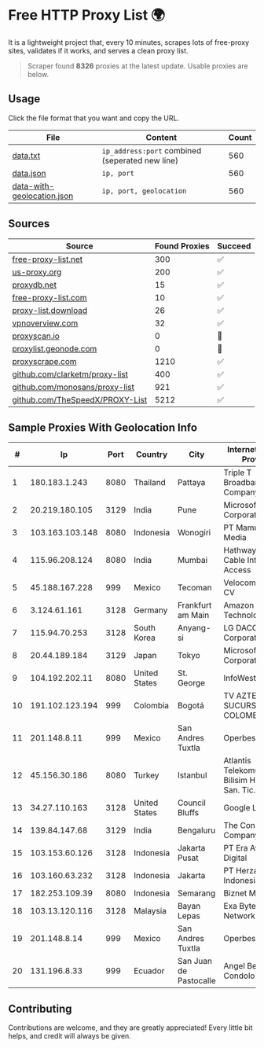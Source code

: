 
# Free HTTP Proxy List 🌍

It is a lightweight project that, every 10 minutes, scrapes lots of free-proxy sites, validates if it works, and serves a clean proxy list.


> Scraper found **8326** proxies at the latest update. Usable proxies are below.

## Usage

Click the file format that you want and copy the URL.


|File|Content|Count|
|----|-------|-----|
|[data.txt](https://raw.githubusercontent.com/themiralay/Proxy-List-World/master/data.txt)|`ip_address:port` combined (seperated new line)|560|
|[data.json](https://raw.githubusercontent.com/themiralay/Proxy-List-World/master/data.json)|`ip, port`|560|
|[data-with-geolocation.json](https://raw.githubusercontent.com/themiralay/Proxy-List-World/master/data-with-geolocation.json)|`ip, port, geolocation`|560|

## Sources

|Source|Found Proxies|Succeed|
|------|-------------|-------|
|[free-proxy-list.net](https://free-proxy-list.net)|300|✅|
|[us-proxy.org](https://www.us-proxy.org)|200|✅|
|[proxydb.net](http://proxydb.net)|15|✅|
|[free-proxy-list.com](https://free-proxy-list.com/?page=&port=&type%5B%5D=http&type%5B%5D=https&up_time=0&search=Search)|10|✅|
|[proxy-list.download](https://www.proxy-list.download/HTTP)|26|✅|
|[vpnoverview.com](https://vpnoverview.com/privacy/anonymous-browsing/free-proxy-servers)|32|✅|
|[proxyscan.io](https://www.proxyscan.io)|0|🚫|
|[proxylist.geonode.com](https://proxylist.geonode.com/api/proxy-list?limit=300&page=1&sort_by=lastChecked&sort_type=desc&protocols=http,https)|0|🚫|
|[proxyscrape.com](https://api.proxyscrape.com/v2/?request=displayproxies&protocol=http&timeout=10000&country=all&ssl=all&anonymity=all)|1210|✅|
|[github.com/clarketm/proxy-list](https://raw.githubusercontent.com/clarketm/proxy-list/master/proxy-list-raw.txt)|400|✅|
|[github.com/monosans/proxy-list](https://raw.githubusercontent.com/monosans/proxy-list/main/proxies/http.txt)|921|✅|
|[github.com/TheSpeedX/PROXY-List](https://raw.githubusercontent.com/TheSpeedX/PROXY-List/master/http.txt)|5212|✅|


## Sample Proxies With Geolocation Info

|#|Ip|Port|Country|City|Internet Service Provider|
|-|--|----|-------|----|-------------------------|
|1|180.183.1.243|8080|Thailand|Pattaya|Triple T Broadband Public Company Limited|
|2|20.219.180.105|3129|India|Pune|Microsoft Corporation|
|3|103.163.103.148|8080|Indonesia|Wonogiri|PT Mamura Inter Media|
|4|115.96.208.124|8080|India|Mumbai|Hathway IP over Cable Internet Access|
|5|45.188.167.228|999|Mexico|Tecoman|Velocom SA De CV|
|6|3.124.61.161|3128|Germany|Frankfurt am Main|Amazon Technologies Inc.|
|7|115.94.70.253|3128|South Korea|Anyang-si|LG DACOM Corporation|
|8|20.44.189.184|3129|Japan|Tokyo|Microsoft Corporation|
|9|104.192.202.11|8080|United States|St. George|InfoWest|
|10|191.102.123.194|999|Colombia|Bogotá|TV AZTECA SUCURSAL COLOMBIA|
|11|201.148.8.11|999|Mexico|San Andres Tuxtla|Operbes|
|12|45.156.30.186|8080|Turkey|Istanbul|Atlantis Telekomunikasyon Bilisim Hizmetleri San. Tic. Ltd|
|13|34.27.110.163|3128|United States|Council Bluffs|Google LLC|
|14|139.84.147.68|3129|India|Bengaluru|The Constant Company, LLC|
|15|103.153.60.126|3128|Indonesia|Jakarta Pusat|PT Era Awan Digital|
|16|103.160.63.232|3128|Indonesia|Jakarta|PT Herza Digital Indonesia|
|17|182.253.109.39|8080|Indonesia|Semarang|Biznet Metronet|
|18|103.13.120.116|3128|Malaysia|Bayan Lepas|Exa Bytes Network Sdn.Bhd.|
|19|201.148.8.14|999|Mexico|San Andres Tuxtla|Operbes|
|20|131.196.8.33|999|Ecuador|San Juan de Pastocalle|Angel Benigno Condolo Guaya|



## Contributing

Contributions are welcome, and they are greatly appreciated! Every
little bit helps, and credit will always be given.

